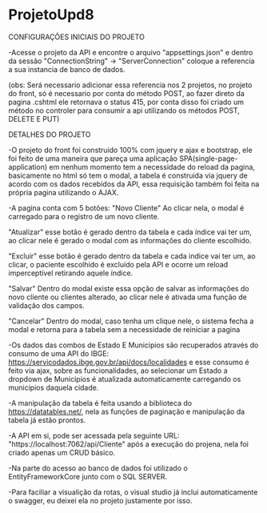 # ProjetoUpd8
CONFIGURAÇÕES INICIAIS DO PROJETO

-Acesse o projeto da API e encontre o arquivo "appsettings.json" e dentro da sessão "ConnectionString" -> "ServerConnection" coloque a referencia a sua instancia de banco de dados.

(obs: Será necessario adicionar essa referencia nos 2 projetos, no projeto do front, só é necessario por conta do método POST, ao fazer direto da pagina .cshtml ele retornava o status 415, por conta disso foi criado um método no controler para consumir a api utilizando os métodos POST, DELETE E PUT)


DETALHES DO PROJETO

-O projeto do front foi construido 100% com jquery e ajax e bootstrap, ele foi feito de uma maneira que pareça uma aplicação SPA(single-page-application) em nenhum momento tem a necessidade do reload da pagina, basicamente no html só tem o modal, a tabela é construida via jquery de acordo com os dados recebidos da API, essa requisição também foi feita na própria pagina utilizando o AJAX. 


-A pagina conta com 5 botões: 
"Novo Cliente" Ao clicar nela, o modal é carregado para o registro de um novo cliente.

"Atualizar" esse botão é gerado dentro da tabela e cada índice vai ter um, ao clicar nele é gerado o modal com as informações do cliente escolhido.

"Excluir" esse botão é gerado dentro da tabela e cada indice vai ter um, ao clicar, o paciente escolhido é excluído pela API e ocorre um reload imperceptível retirando aquele índice.  

"Salvar" Dentro do modal existe essa opção de salvar as informações do novo cliente ou clientes alterado, ao clicar nele é ativada uma função de validação dos campos.

"Cancelar" Dentro do modal, caso tenha um clique nele, o sistema fecha a modal e retorna para a tabela sem a necessidade de reiniciar a pagina


-Os dados das combos de Estado E Municipios são recuperados através do consumo de uma API do IBGE: https://servicodados.ibge.gov.br/api/docs/localidades e esse consumo é feito via ajax, sobre as funcionalidades, ao selecionar um Estado a dropdown de Municipios é atualizada automaticamente carregando os municipios daquela cidade.


-A manipulação da tabela é feita usando a biblioteca do https://datatables.net/, nela as funções de paginação e manipulação da tabela já estão prontos.


-A API em si, pode ser acessada pela seguinte URL: "https://localhost:7062/api/Cliente" após a execução do projena, nela foi criado apenas um CRUD básico.

-Na parte do acesso ao banco de dados foi utilizado o EntityFrameworkCore junto com o SQL SERVER.

-Para faciliar a visualição da rotas, o visual studio já inclui automaticamente o swagger, eu deixei ela no projeto justamente por isso.


